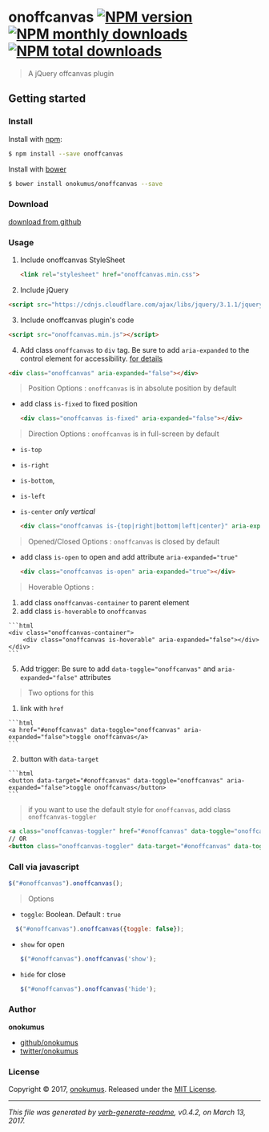 # onoffcanvas [![NPM version](https://img.shields.io/npm/v/onoffcanvas.svg?style=flat)](https://www.npmjs.com/package/onoffcanvas) [![NPM monthly downloads](https://img.shields.io/npm/dm/onoffcanvas.svg?style=flat)](https://npmjs.org/package/onoffcanvas)  [![NPM total downloads](https://img.shields.io/npm/dt/onoffcanvas.svg?style=flat)](https://npmjs.org/package/onoffcanvas)  

> A jQuery offcanvas plugin

## Getting started

### Install
Install with [npm](https://www.npmjs.com/):

```sh
$ npm install --save onoffcanvas
```

Install with [bower](https://bower.io/)

```sh
$ bower install onokumus/onoffcanvas --save
```

### Download
[download from github](https://github.com/onokumus/onoffcanvas/archive/master.zip)

### Usage
1. Include onoffcanvas StyleSheet

   ```html
   <link rel="stylesheet" href="onoffcanvas.min.css">
   ```
2. Include jQuery

  ```html
  <script src="https://cdnjs.cloudflare.com/ajax/libs/jquery/3.1.1/jquery.min.js"></script>
  ```
3. Include onoffcanvas plugin's code

  ```html
  <script src="onoffcanvas.min.js"></script>
  ```
4. Add class `onoffcanvas` to `div` tag. Be sure to add `aria-expanded` to the control element for accessibility. [for details](https://www.w3.org/WAI/GL/wiki/Using_aria-expanded_to_indicate_the_state_of_a_collapsible_element)

  ```html
  <div class="onoffcanvas" aria-expanded="false"></div>
  ```
  > Position Options : `onoffcanvas` is in absolute position by default
  - add class `is-fixed` to fixed position

    ```html
    <div class="onoffcanvas is-fixed" aria-expanded="false"></div>
    ```

  > Direction Options : `onoffcanvas` is in full-screen by default
  - `is-top`
  - `is-right`
  - `is-bottom`,
  - `is-left`
  - `is-center` *only vertical*

    ```html
    <div class="onoffcanvas is-{top|right|bottom|left|center}" aria-expanded="false"></div>
    ```

  > Opened/Closed Options : `onoffcanvas` is closed by default
  - add class `is-open` to open and add attribute `aria-expanded="true"`

    ```html
    <div class="onoffcanvas is-open" aria-expanded="true"></div>
    ```

  > Hoverable Options :
  1. add class `onoffcanvas-container` to parent element
  2. add class `is-hoverable` to `onoffcanvas`

    ```html
    <div class="onoffcanvas-container">
        <div class="onoffcanvas is-hoverable" aria-expanded="false"></div>
    </div>
    ```
5. Add trigger: Be sure to add `data-toggle="onoffcanvas"` and `aria-expanded="false"` attributes
> Two options for this
  1. link with `href`

    ```html
    <a href="#onoffcanvas" data-toggle="onoffcanvas" aria-expanded="false">toggle onoffcanvas</a>
    ```
  2. button with `data-target`

    ```html
    <button data-target="#onoffcanvas" data-toggle="onoffcanvas" aria-expanded="false">toggle onoffcanvas</button>
    ```
  > if you want to use the default style for `onoffcanvas`, add class `onoffcanvas-toggler`

  ```html
  <a class="onoffcanvas-toggler" href="#onoffcanvas" data-toggle="onoffcanvas" aria-expanded="false"></a>
  // OR
  <button class="onoffcanvas-toggler" data-target="#onoffcanvas" data-toggle="onoffcanvas" aria-expanded="false"></button>
  ```

### Call via javascript
```js
$("#onoffcanvas").onoffcanvas();
```

  > Options
  - `toggle`: Boolean. Default : `true`

  ```js
    $("#onoffcanvas").onoffcanvas({toggle: false});
  ```

  - `show` for open

    ```js
    $("#onoffcanvas").onoffcanvas('show');
    ```
  - `hide` for close

    ```js
    $("#onoffcanvas").onoffcanvas('hide');
    ```

### Author
**onokumus**

+ [github/onokumus](https://github.com/onokumus)
+ [twitter/onokumus](https://twitter.com/onokumus)

### License
Copyright © 2017, [onokumus](https://github.com/onokumus).
Released under the [MIT License](LICENSE).

***

_This file was generated by [verb-generate-readme](https://github.com/verbose/verb-generate-readme), v0.4.2, on March 13, 2017._

